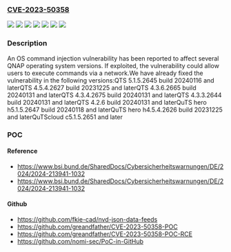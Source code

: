 ### [CVE-2023-50358](https://cve.mitre.org/cgi-bin/cvename.cgi?name=CVE-2023-50358)
![](https://img.shields.io/static/v1?label=Product&message=QTS&color=blue)
![](https://img.shields.io/static/v1?label=Product&message=QuTS%20hero&color=blue)
![](https://img.shields.io/static/v1?label=Product&message=QuTScloud&color=blue)
![](https://img.shields.io/static/v1?label=Version&message=5.x%3C%205.1.5.2645%20build%2020240116%20&color=brighgreen)
![](https://img.shields.io/static/v1?label=Version&message=c5.x%3C%20c5.1.5.2651%20&color=brighgreen)
![](https://img.shields.io/static/v1?label=Version&message=h5.x%3C%20h5.1.5.2647%20build%2020240118%20&color=brighgreen)
![](https://img.shields.io/static/v1?label=Vulnerability&message=CWE-78&color=brighgreen)

### Description

An OS command injection vulnerability has been reported to affect several QNAP operating system versions. If exploited, the vulnerability could allow users to execute commands via a network.We have already fixed the vulnerability in the following versions:QTS 5.1.5.2645 build 20240116 and laterQTS 4.5.4.2627 build 20231225 and laterQTS 4.3.6.2665 build 20240131 and laterQTS 4.3.4.2675 build 20240131 and laterQTS 4.3.3.2644 build 20240131 and laterQTS 4.2.6 build 20240131 and laterQuTS hero h5.1.5.2647 build 20240118 and laterQuTS hero h4.5.4.2626 build 20231225 and laterQuTScloud c5.1.5.2651 and later

### POC

#### Reference
- https://www.bsi.bund.de/SharedDocs/Cybersicherheitswarnungen/DE/2024/2024-213941-1032
- https://www.bsi.bund.de/SharedDocs/Cybersicherheitswarnungen/DE/2024/2024-213941-1032

#### Github
- https://github.com/fkie-cad/nvd-json-data-feeds
- https://github.com/greandfather/CVE-2023-50358-POC
- https://github.com/greandfather/CVE-2023-50358-POC-RCE
- https://github.com/nomi-sec/PoC-in-GitHub

